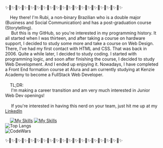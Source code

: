 ✨🌸✨🌸✨🌸✨🌸✨🌸✨🌸✨🌸✨🌸✨🌸✨🌸✨🌸✨🌸✨🌸✨🌸✨🌸✨🌸✨🌸✨🌸✨

&nbsp;&nbsp;&nbsp;&nbsp;Hey there! I'm Rubi, a non-binary Brazilian who is a double major (Business and Social Communication) and has a post-graduation course (Storytelling).<br>
&nbsp;&nbsp;&nbsp;&nbsp; But this is my GitHub, so you're interested in my programming history. It all started when I was thirteen, and after taking a course on hardware support, I decided to study some more and take a course on Web Design. There, I've had my first contact with HTML and CSS. That was back in 2006. Quite a while later, I decided to study coding. I started with programming logic, and soon after finishing the course, I decided to study Web Development. And I ended up enjoying it. Nowadays, I have completed a Front End formation course at Alura and am currently studying at Kenzie Academy to become a FullStack Web Developer.<br><br>
&nbsp;&nbsp;&nbsp;&nbsp;TL;DR:<br>
&nbsp;&nbsp;&nbsp;&nbsp; I'm making a career transition and am very much interested in Junior Web Dev openings!<br><br>
&nbsp;&nbsp;&nbsp;&nbsp; If you're interested in having this nerd on your team, just hit me up at my <a href="https://www.linkedin.com/in/ru-volpe/">LinkedIn</a>

&nbsp;&nbsp;&nbsp;&nbsp;[![My Skills](https://skillicons.dev/icons?i=html,css,js)](https://skillicons.dev) [![My Skills](https://skillicons.dev/icons?i=react)](https://skillicons.dev)<br>
![Top Langs](https://github-readme-stats.vercel.app/api/top-langs/?username=ruvolpe&layout=compact&theme=dracula) <br>
![CodeWars](https://www.codewars.com/users/ruvolpe/badges/large)

✨🌸✨🌸✨🌸✨🌸✨🌸✨🌸✨🌸✨🌸✨🌸✨🌸✨🌸✨🌸✨🌸✨🌸✨🌸✨🌸✨🌸✨🌸✨
